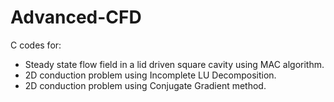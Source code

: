 # Advanced-CFD
C codes for:
  - Steady state flow field in a lid driven square cavity using MAC algorithm.
  - 2D conduction problem using Incomplete LU Decomposition.
  - 2D conduction problem using Conjugate Gradient method.
